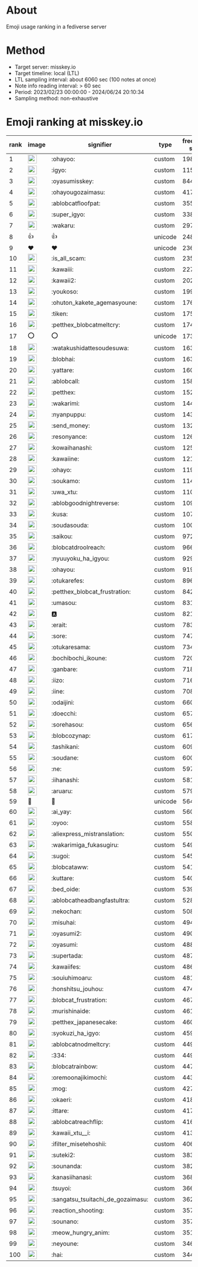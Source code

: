 # About
Emoji usage ranking in a fediverse server

# Method
- Target server: misskey.io
- Target timeline: local (LTL)
- LTL sampling interval: about 6060 sec (100 notes at once)
- Note info reading interval: > 60 sec
- Period: 2023/02/23 00:00:00 - 2024/06/24 20:10:34 
- Sampling method: non-exhaustive

# Emoji ranking at misskey.io

|rank|image|signifier|type|frequency score|
|----|----|----|----|----|
|1|<img height="24" src="https://misskey.io/emoji/ohayoo.webp">|:ohayoo:|custom|198635|
|2|<img height="24" src="https://misskey.io/emoji/igyo.webp">|:igyo:|custom|115014|
|3|<img height="24" src="https://misskey.io/emoji/oyasumisskey.webp">|:oyasumisskey:|custom|84418|
|4|<img height="24" src="https://misskey.io/emoji/ohayougozaimasu.webp">|:ohayougozaimasu:|custom|41714|
|5|<img height="24" src="https://misskey.io/emoji/ablobcatfloofpat.webp">|:ablobcatfloofpat:|custom|35570|
|6|<img height="24" src="https://misskey.io/emoji/super_igyo.webp">|:super_igyo:|custom|33841|
|7|<img height="24" src="https://misskey.io/emoji/wakaru.webp">|:wakaru:|custom|29742|
|8|👍|👍|unicode|24808|
|9|❤|❤|unicode|23686|
|10|<img height="24" src="https://misskey.io/emoji/is_all_scam.webp">|:is_all_scam:|custom|23561|
|11|<img height="24" src="https://misskey.io/emoji/kawaiii.webp">|:kawaiii:|custom|22729|
|12|<img height="24" src="https://misskey.io/emoji/kawaii2.webp">|:kawaii2:|custom|20204|
|13|<img height="24" src="https://misskey.io/emoji/youkoso.webp">|:youkoso:|custom|19976|
|14|<img height="24" src="https://misskey.io/emoji/ohuton_kakete_agemasyoune.webp">|:ohuton_kakete_agemasyoune:|custom|17602|
|15|<img height="24" src="https://misskey.io/emoji/tiken.webp">|:tiken:|custom|17566|
|16|<img height="24" src="https://misskey.io/emoji/petthex_blobcatmeltcry.webp">|:petthex_blobcatmeltcry:|custom|17435|
|17|⭕|⭕|unicode|17317|
|18|<img height="24" src="https://misskey.io/emoji/watakushidattesoudesuwa.webp">|:watakushidattesoudesuwa:|custom|16371|
|19|<img height="24" src="https://misskey.io/emoji/blobhai.webp">|:blobhai:|custom|16336|
|20|<img height="24" src="https://misskey.io/emoji/yattare.webp">|:yattare:|custom|16092|
|21|<img height="24" src="https://misskey.io/emoji/ablobcall.webp">|:ablobcall:|custom|15870|
|22|<img height="24" src="https://misskey.io/emoji/petthex.webp">|:petthex:|custom|15250|
|23|<img height="24" src="https://misskey.io/emoji/wakarimi.webp">|:wakarimi:|custom|14412|
|24|<img height="24" src="https://misskey.io/emoji/nyanpuppu.webp">|:nyanpuppu:|custom|14377|
|25|<img height="24" src="https://misskey.io/emoji/send_money.webp">|:send_money:|custom|13295|
|26|<img height="24" src="https://misskey.io/emoji/resonyance.webp">|:resonyance:|custom|12687|
|27|<img height="24" src="https://misskey.io/emoji/kowaihanashi.webp">|:kowaihanashi:|custom|12585|
|28|<img height="24" src="https://misskey.io/emoji/kawaiine.webp">|:kawaiine:|custom|12142|
|29|<img height="24" src="https://misskey.io/emoji/ohayo.webp">|:ohayo:|custom|11978|
|30|<img height="24" src="https://misskey.io/emoji/soukamo.webp">|:soukamo:|custom|11427|
|31|<img height="24" src="https://misskey.io/emoji/uwa_xtu.webp">|:uwa_xtu:|custom|11050|
|32|<img height="24" src="https://misskey.io/emoji/ablobgoodnightreverse.webp">|:ablobgoodnightreverse:|custom|10913|
|33|<img height="24" src="https://misskey.io/emoji/kusa.webp">|:kusa:|custom|10726|
|34|<img height="24" src="https://misskey.io/emoji/soudasouda.webp">|:soudasouda:|custom|10043|
|35|<img height="24" src="https://misskey.io/emoji/saikou.webp">|:saikou:|custom|9725|
|36|<img height="24" src="https://misskey.io/emoji/blobcatdroolreach.webp">|:blobcatdroolreach:|custom|9662|
|37|<img height="24" src="https://misskey.io/emoji/nyuuyoku_ha_igyou.webp">|:nyuuyoku_ha_igyou:|custom|9294|
|38|<img height="24" src="https://misskey.io/emoji/ohayou.webp">|:ohayou:|custom|9199|
|39|<img height="24" src="https://misskey.io/emoji/otukarefes.webp">|:otukarefes:|custom|8968|
|40|<img height="24" src="https://misskey.io/emoji/petthex_blobcat_frustration.webp">|:petthex_blobcat_frustration:|custom|8424|
|41|<img height="24" src="https://misskey.io/emoji/umasou.webp">|:umasou:|custom|8314|
|42|<img height="24" src="https://misskey.io/emoji/a.webp">|:a:|custom|8216|
|43|<img height="24" src="https://misskey.io/emoji/erait.webp">|:erait:|custom|7838|
|44|<img height="24" src="https://misskey.io/emoji/sore.webp">|:sore:|custom|7477|
|45|<img height="24" src="https://misskey.io/emoji/otukaresama.webp">|:otukaresama:|custom|7340|
|46|<img height="24" src="https://misskey.io/emoji/bochibochi_ikoune.webp">|:bochibochi_ikoune:|custom|7206|
|47|<img height="24" src="https://misskey.io/emoji/ganbare.webp">|:ganbare:|custom|7189|
|48|<img height="24" src="https://misskey.io/emoji/iizo.webp">|:iizo:|custom|7169|
|49|<img height="24" src="https://misskey.io/emoji/iine.webp">|:iine:|custom|7088|
|50|<img height="24" src="https://misskey.io/emoji/odaijini.webp">|:odaijini:|custom|6606|
|51|<img height="24" src="https://misskey.io/emoji/doecchi.webp">|:doecchi:|custom|6579|
|52|<img height="24" src="https://misskey.io/emoji/sorehasou.webp">|:sorehasou:|custom|6564|
|53|<img height="24" src="https://misskey.io/emoji/blobcozynap.webp">|:blobcozynap:|custom|6178|
|54|<img height="24" src="https://misskey.io/emoji/tashikani.webp">|:tashikani:|custom|6093|
|55|<img height="24" src="https://misskey.io/emoji/soudane.webp">|:soudane:|custom|6003|
|56|<img height="24" src="https://misskey.io/emoji/ne.webp">|:ne:|custom|5978|
|57|<img height="24" src="https://misskey.io/emoji/iihanashi.webp">|:iihanashi:|custom|5814|
|58|<img height="24" src="https://misskey.io/emoji/aruaru.webp">|:aruaru:|custom|5792|
|59|🎉|🎉|unicode|5649|
|60|<img height="24" src="https://misskey.io/emoji/ai_yay.webp">|:ai_yay:|custom|5608|
|61|<img height="24" src="https://misskey.io/emoji/oyoo.webp">|:oyoo:|custom|5586|
|62|<img height="24" src="https://misskey.io/emoji/aliexpress_mistranslation.webp">|:aliexpress_mistranslation:|custom|5500|
|63|<img height="24" src="https://misskey.io/emoji/wakarimiga_fukasugiru.webp">|:wakarimiga_fukasugiru:|custom|5499|
|64|<img height="24" src="https://misskey.io/emoji/sugoi.webp">|:sugoi:|custom|5456|
|65|<img height="24" src="https://misskey.io/emoji/blobcataww.webp">|:blobcataww:|custom|5417|
|66|<img height="24" src="https://misskey.io/emoji/kuttare.webp">|:kuttare:|custom|5409|
|67|<img height="24" src="https://misskey.io/emoji/bed_oide.webp">|:bed_oide:|custom|5390|
|68|<img height="24" src="https://misskey.io/emoji/ablobcatheadbangfastultra.webp">|:ablobcatheadbangfastultra:|custom|5280|
|69|<img height="24" src="https://misskey.io/emoji/nekochan.webp">|:nekochan:|custom|5086|
|70|<img height="24" src="https://misskey.io/emoji/misuhai.webp">|:misuhai:|custom|4946|
|71|<img height="24" src="https://misskey.io/emoji/oyasumi2.webp">|:oyasumi2:|custom|4905|
|72|<img height="24" src="https://misskey.io/emoji/oyasumi.webp">|:oyasumi:|custom|4880|
|73|<img height="24" src="https://misskey.io/emoji/supertada.webp">|:supertada:|custom|4874|
|74|<img height="24" src="https://misskey.io/emoji/kawaiifes.webp">|:kawaiifes:|custom|4861|
|75|<img height="24" src="https://misskey.io/emoji/souiuhimoaru.webp">|:souiuhimoaru:|custom|4816|
|76|<img height="24" src="https://misskey.io/emoji/honshitsu_jouhou.webp">|:honshitsu_jouhou:|custom|4743|
|77|<img height="24" src="https://misskey.io/emoji/blobcat_frustration.webp">|:blobcat_frustration:|custom|4674|
|78|<img height="24" src="https://misskey.io/emoji/murishinaide.webp">|:murishinaide:|custom|4615|
|79|<img height="24" src="https://misskey.io/emoji/petthex_japanesecake.webp">|:petthex_japanesecake:|custom|4600|
|80|<img height="24" src="https://misskey.io/emoji/syokuzi_ha_igyo.webp">|:syokuzi_ha_igyo:|custom|4596|
|81|<img height="24" src="https://misskey.io/emoji/ablobcatnodmeltcry.webp">|:ablobcatnodmeltcry:|custom|4492|
|82|<img height="24" src="https://misskey.io/emoji/334.webp">|:334:|custom|4490|
|83|<img height="24" src="https://misskey.io/emoji/blobcatrainbow.webp">|:blobcatrainbow:|custom|4474|
|84|<img height="24" src="https://misskey.io/emoji/oremoonajikimochi.webp">|:oremoonajikimochi:|custom|4438|
|85|<img height="24" src="https://misskey.io/emoji/mog.webp">|:mog:|custom|4274|
|86|<img height="24" src="https://misskey.io/emoji/okaeri.webp">|:okaeri:|custom|4189|
|87|<img height="24" src="https://misskey.io/emoji/ittare.webp">|:ittare:|custom|4170|
|88|<img height="24" src="https://misskey.io/emoji/ablobcatreachflip.webp">|:ablobcatreachflip:|custom|4160|
|89|<img height="24" src="https://misskey.io/emoji/kawaii_xtu__i.webp">|:kawaii_xtu__i:|custom|4137|
|90|<img height="24" src="https://misskey.io/emoji/ifilter_misetehoshii.webp">|:ifilter_misetehoshii:|custom|4060|
|91|<img height="24" src="https://misskey.io/emoji/suteki2.webp">|:suteki2:|custom|3832|
|92|<img height="24" src="https://misskey.io/emoji/sounanda.webp">|:sounanda:|custom|3821|
|93|<img height="24" src="https://misskey.io/emoji/kanasiihanasi.webp">|:kanasiihanasi:|custom|3680|
|94|<img height="24" src="https://misskey.io/emoji/tsuyoi.webp">|:tsuyoi:|custom|3664|
|95|<img height="24" src="https://misskey.io/emoji/sangatsu_tsuitachi_de_gozaimasu.webp">|:sangatsu_tsuitachi_de_gozaimasu:|custom|3621|
|96|<img height="24" src="https://misskey.io/emoji/reaction_shooting.webp">|:reaction_shooting:|custom|3575|
|97|<img height="24" src="https://misskey.io/emoji/sounano.webp">|:sounano:|custom|3574|
|98|<img height="24" src="https://misskey.io/emoji/meow_hungry_anim.webp">|:meow_hungry_anim:|custom|3513|
|99|<img height="24" src="https://misskey.io/emoji/neyoune.webp">|:neyoune:|custom|3460|
|100|<img height="24" src="https://misskey.io/emoji/hai.webp">|:hai:|custom|3449|
